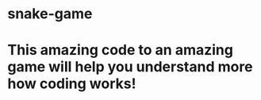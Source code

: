 # snake-game
# This amazing code to an amazing game will help you understand more how coding works! 
